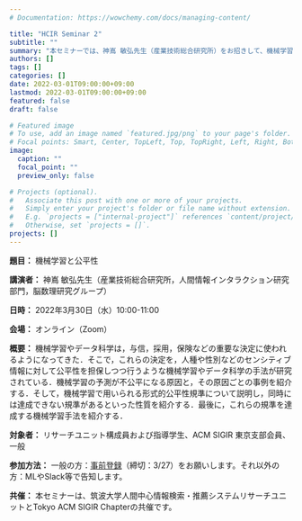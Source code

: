 ```yaml
---
# Documentation: https://wowchemy.com/docs/managing-content/

title: "HCIR Seminar 2"
subtitle: ""
summary: "本セミナーでは、神嶌 敏弘先生（産業技術総合研究所）をお招きして、機械学習と公平性に関するご講演をいただきます。"
authors: []
tags: []
categories: []
date: 2022-03-01T09:00:00+09:00
lastmod: 2022-03-01T09:00:00+09:00
featured: false
draft: false

# Featured image
# To use, add an image named `featured.jpg/png` to your page's folder.
# Focal points: Smart, Center, TopLeft, Top, TopRight, Left, Right, BottomLeft, Bottom, BottomRight.
image:
  caption: ""
  focal_point: ""
  preview_only: false

# Projects (optional).
#   Associate this post with one or more of your projects.
#   Simply enter your project's folder or file name without extension.
#   E.g. `projects = ["internal-project"]` references `content/project/deep-learning/index.md`.
#   Otherwise, set `projects = []`.
projects: []
---
```


**題目：** 機械学習と公平性

**講演者：** 神嶌 敏弘先生（産業技術総合研究所，人間情報インタラクション研究部門，脳数理研究グループ）

**日時：** 2022年3月30日（水）10:00-11:00

**会場：** オンライン（Zoom）

**概要：** 機械学習やデータ科学は，与信，採用，保険などの重要な決定に使われるようになってきた．そこで，これらの決定を，人種や性別などのセンシティブ情報に対して公平性を担保しつつ行うような機械学習やデータ科学の手法が研究されている．機械学習の予測が不公平になる原因と，その原因ごとの事例を紹介する．そして，機械学習で用いられる形式的公平性規準について説明し，同時には達成できない規準があるといった性質を紹介する．最後に，これらの規準を達成する機械学習手法を紹介する．

**対象者：** リサーチユニット構成員および指導学生、ACM SIGIR 東京支部会員、一般

**参加方法：** 一般の方：[事前登録](https://forms.office.com/r/ptu7izRGfM)（締切：3/27）をお願いします。それ以外の方：MLやSlack等で告知します。

**共催：** 本セミナーは、筑波大学人間中心情報検索・推薦システムリサーチユニットとTokyo ACM SIGIR Chapterの共催です。
